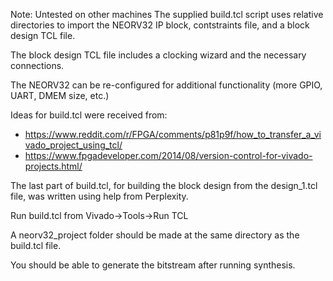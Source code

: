 Note: Untested on other machines
The supplied build.tcl script uses relative directories to import the NEORV32 IP block, contstraints file, and a block design TCL file.

The block design TCL file includes a clocking wizard and the necessary connections.

The NEORV32 can be re-configured for additional functionality (more GPIO, UART, DMEM size, etc.)

Ideas for build.tcl were received from:
- https://www.reddit.com/r/FPGA/comments/p81p9f/how_to_transfer_a_vivado_project_using_tcl/
- https://www.fpgadeveloper.com/2014/08/version-control-for-vivado-projects.html/

The last part of build.tcl, for building the block design from the design_1.tcl file, was written using help from Perplexity.

Run build.tcl from Vivado->Tools->Run TCL

A neorv32_project folder should be made at the same directory as the build.tcl file.

You should be able to generate the bitstream after running synthesis.
